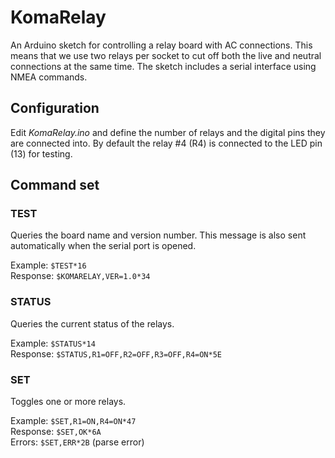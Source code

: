# KomaRelay

An Arduino sketch for controlling a relay board with AC connections. This means that we use two relays per socket to cut off both the live and neutral connections at the same time. The sketch includes a serial interface using NMEA commands.

## Configuration

Edit *KomaRelay.ino* and define the number of relays and the digital pins they are connected into. By default the relay #4 (R4) is connected to the LED pin
(13) for testing.

## Command set

### TEST

Queries the board name and version number. This message is also sent automatically when the serial port is opened.

Example: `$TEST*16`  
Response: `$KOMARELAY,VER=1.0*34`

### STATUS

Queries the current status of the relays.

Example: `$STATUS*14`  
Response: `$STATUS,R1=OFF,R2=OFF,R3=OFF,R4=ON*5E`

### SET

Toggles one or more relays.

Example: `$SET,R1=ON,R4=ON*47`  
Response: `$SET,OK*6A`  
Errors: `$SET,ERR*2B` (parse error)
